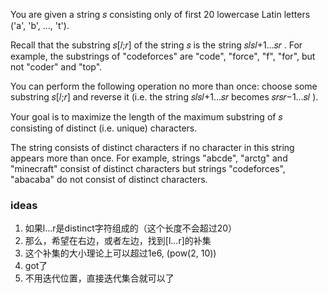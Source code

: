 You are given a string 𝑠
 consisting only of first 20
 lowercase Latin letters ('a', 'b', ..., 't').

Recall that the substring 𝑠[𝑙;𝑟]
 of the string 𝑠
 is the string 𝑠𝑙𝑠𝑙+1…𝑠𝑟
. For example, the substrings of "codeforces" are "code", "force", "f", "for", but not "coder" and "top".

You can perform the following operation no more than once: choose some substring 𝑠[𝑙;𝑟]
 and reverse it (i.e. the string 𝑠𝑙𝑠𝑙+1…𝑠𝑟
 becomes 𝑠𝑟𝑠𝑟−1…𝑠𝑙
).

Your goal is to maximize the length of the maximum substring of 𝑠
 consisting of distinct (i.e. unique) characters.

The string consists of distinct characters if no character in this string appears more than once. For example, strings "abcde", "arctg" and "minecraft" consist of distinct characters but strings "codeforces", "abacaba" do not consist of distinct characters.

### ideas
1. 如果l...r是distinct字符组成的（这个长度不会超过20）
2. 那么，希望在右边，或者左边，找到[l...r]的补集
3. 这个补集的大小理论上可以超过1e6, (pow(2, 10))
4. got了
5. 不用迭代位置，直接迭代集合就可以了